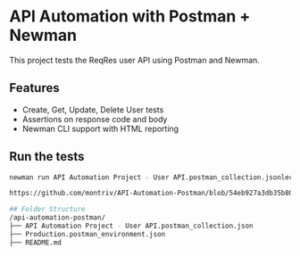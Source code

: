 # API Automation with Postman + Newman

This project tests the ReqRes user API using Postman and Newman.

## Features
- Create, Get, Update, Delete User tests
- Assertions on response code and body
- Newman CLI support with HTML reporting

## Run the tests
```bash
newman run API Automation Project - User API.postman_collection.jsonlection.json -e Production.postman_environment.json -r cli,html

https://github.com/montriv/API-Automation-Postman/blob/54eb927a3db35b80c4f9d7e81992266395a93052/api-automation.png

## Folder Structure
/api-automation-postman/
├── API Automation Project - User API.postman_collection.json
├── Production.postman_environment.json
├── README.md
